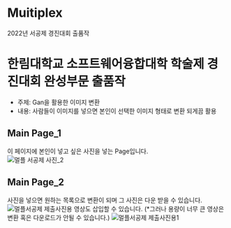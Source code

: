 # Muitiplex
2022년 서공제 경진대회 출품작

# 한림대학교 소프트웨어융합대학 학술제 경진대회 완성부문 출품작
- 주제: Gan을 활용한 이미지 변환
- 내용: 사람들이 이미지를 넣으면 본인이 선택한 이미지 형태로 변환 되게끔 활용

## Main Page_1 ##
이 페이지에 본인이 넣고 싶은 사진을 넣는 Page입니다.<br>
![멀플 서공제 사진_2](https://github.com/user-attachments/assets/b8816e86-2666-49d8-8ae0-f690eac2059a)


## Main Page_2 ##
사진을 넣으면 원하는 목록으로 변환이 되며 그 사진은 다운 받을 수 있습니다.
![멀플서공제 제출사진용](https://github.com/user-attachments/assets/0f56240e-5418-44bc-bb2d-7dfac429e5e2)
영상도 삽입할 수 있습니다. (*그러나 용량이 너무 큰 영상은 변환 혹은 다운로드가 안될 수 있습니다.)
![멀플서공제 제출사진용1](https://github.com/user-attachments/assets/9518be1f-0e84-4172-b8da-860187561945)
